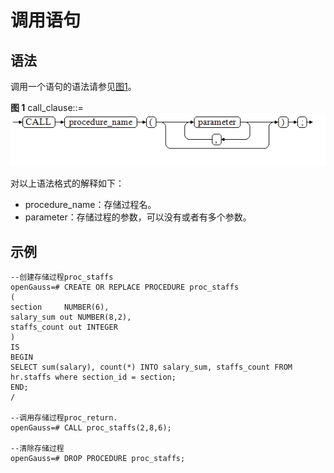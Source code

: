 # 调用语句

## 语法<a name="zh-cn_topic_0237122223_zh-cn_topic_0059778001_sde66d89c567e4012bf160f6f6421d2af"></a>

调用一个语句的语法请参见[图1](#zh-cn_topic_0237122223_zh-cn_topic_0059778001_fa4de2ab1dc7e4c04b4997c6238ee1861)。

**图 1**  call\_clause::=<a name="zh-cn_topic_0237122223_zh-cn_topic_0059778001_fa4de2ab1dc7e4c04b4997c6238ee1861"></a>
![](figures/call_clause.png "call_clause")

对以上语法格式的解释如下：

-   procedure\_name：存储过程名。
-   parameter：存储过程的参数，可以没有或者有多个参数。

## 示例<a name="zh-cn_topic_0237122223_zh-cn_topic_0059778001_scfc5c5fdac3e4a11a915ebac95b49f79"></a>

```
--创建存储过程proc_staffs
openGauss=# CREATE OR REPLACE PROCEDURE proc_staffs
(
section     NUMBER(6),
salary_sum out NUMBER(8,2),
staffs_count out INTEGER
)
IS
BEGIN
SELECT sum(salary), count(*) INTO salary_sum, staffs_count FROM hr.staffs where section_id = section;
END;
/

--调用存储过程proc_return.
openGauss=# CALL proc_staffs(2,8,6);

--清除存储过程
openGauss=# DROP PROCEDURE proc_staffs;

```
